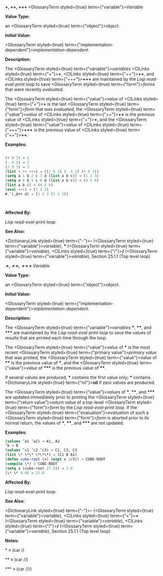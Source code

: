 **+, ++, +++** <GlossaryTerm styled={true} term={"variable"}><i>Variable</i></GlossaryTerm> 



**Value Type:** 



an <GlossaryTerm styled={true} term={"object"}><i>object</i></GlossaryTerm>. 



**Initial Value:** 



<GlossaryTerm styled={true} term={"implementation-dependent"}><i>implementation-dependent</i></GlossaryTerm>. 



**Description:** 



The <GlossaryTerm styled={true} term={"variable"}><i>variables</i></GlossaryTerm> <ClLinks styled={true} term={"+"}><b>+</b></ClLinks>, <ClLinks styled={true} term={"++"}><b>++</b></ClLinks>, and <ClLinks styled={true} term={"+++"}><b>+++</b></ClLinks> are maintained by the *Lisp read-eval-print loop* to save <GlossaryTerm styled={true} term={"form"}><i>forms</i></GlossaryTerm> that were recently *evaluated*. 



The <GlossaryTerm styled={true} term={"value"}><i>value</i></GlossaryTerm> of <ClLinks styled={true} term={"+"}><b>+</b></ClLinks> is the last <GlossaryTerm styled={true} term={"form"}><i>form</i></GlossaryTerm> that was *evaluated*, the <GlossaryTerm styled={true} term={"value"}><i>value</i></GlossaryTerm> of <ClLinks styled={true} term={"++"}><b>++</b></ClLinks> is the previous value of <ClLinks styled={true} term={"+"}><b>+</b></ClLinks>, and the <GlossaryTerm styled={true} term={"value"}><i>value</i></GlossaryTerm> of <ClLinks styled={true} term={"+++"}><b>+++</b></ClLinks> is the previous value of <ClLinks styled={true} term={"++"}><b>++</b></ClLinks>. 



**Examples:**
```lisp
 
(+ 0 1) → 1 
(- 4 2) → 2 
(/ 9 3) → 3 
(list + ++ +++) → ((/ 9 3) (- 4 2) (+ 0 1)) 
(setq a 1 b 2 c 3 d (list a b c)) → (1 2 3) 
(setq a 4 b 5 c 6 d (list a b c)) → (4 5 6) 
(list a b c) → (4 5 6) 
(eval +++) → (1 2 3) 
#.‘(,@++ d) → (1 2 3 (1 2 3)) 
 
 
```
**Affected By:** 



*Lisp read-eval-print loop*. 



**See Also:** 



<DictionaryLink styled={true} term={"-"}><b>-</b></DictionaryLink> (<GlossaryTerm styled={true} term={"variable"}><i>variable</i></GlossaryTerm>), **\*** (<GlossaryTerm styled={true} term={"variable"}><i>variable</i></GlossaryTerm>), <ClLinks styled={true} term={"/"}><b>/</b></ClLinks> (<GlossaryTerm styled={true} term={"variable"}><i>variable</i></GlossaryTerm>), Section 25.1.1 (Top level loop) 



*∗***,** *∗∗***,** *∗∗∗ Variable* 



**Value Type:** 



an <GlossaryTerm styled={true} term={"object"}><i>object</i></GlossaryTerm>. 



**Initial Value:** 



<GlossaryTerm styled={true} term={"implementation-dependent"}><i>implementation-dependent</i></GlossaryTerm>. 



**Description:** 



The <GlossaryTerm styled={true} term={"variable"}><i>variables</i></GlossaryTerm> **\***, **\*\***, and **\*\*\*** are maintained by the *Lisp read-eval-print loop* to save the values of results that are printed each time through the loop. 



The <GlossaryTerm styled={true} term={"value"}><i>value</i></GlossaryTerm> of **\*** is the most recent <GlossaryTerm styled={true} term={"primary value"}><i>primary value</i></GlossaryTerm> that was printed, the <GlossaryTerm styled={true} term={"value"}><i>value</i></GlossaryTerm> of **\*\*** is the previous value of **\***, and the <GlossaryTerm styled={true} term={"value"}><i>value</i></GlossaryTerm> of **\*\*\*** is the previous value of **\*\***. 



If several values are produced, **\*** contains the first value only; **\*** contains <DictionaryLink styled={true} term={"nil"}><b>nil</b></DictionaryLink> if zero values are produced. 



The <GlossaryTerm styled={true} term={"value"}><i>values</i></GlossaryTerm> of **\***, **\*\***, and **\*\*\*** are updated immediately prior to printing the <GlossaryTerm styled={true} term={"return value"}><i>return value</i></GlossaryTerm> of a top-level <GlossaryTerm styled={true} term={"form"}><i>form</i></GlossaryTerm> by the *Lisp read-eval-print loop*. If the <GlossaryTerm styled={true} term={"evaluation"}><i>evaluation</i></GlossaryTerm> of such a <GlossaryTerm styled={true} term={"form"}><i>form</i></GlossaryTerm> is aborted prior to its normal return, the values of **\***, **\*\***, and **\*\*\*** are not updated. 



**Examples:**
```lisp
(values ’a1 ’a2) → A1, A2 
’b → B 
(values ’c1 ’c2 ’c3) → C1, C2, C3 
(list \* \*\* \*\*\*) → (C1 B A1) 
(defun cube-root (x) (expt x 1/3)) → CUBE-ROOT 
(compile \*) → CUBE-ROOT 
(setq a (cube-root 27.0)) → 3.0 
(\* \* 9.0) → 27.0 
```
**Affected By:** 



*Lisp read-eval-print loop*. 







 



 



**See Also:** 



<DictionaryLink styled={true} term={"-"}><b>-</b></DictionaryLink> (<GlossaryTerm styled={true} term={"variable"}><i>variable</i></GlossaryTerm>), <ClLinks styled={true} term={"+"}><b>+</b></ClLinks> (<GlossaryTerm styled={true} term={"variable"}><i>variable</i></GlossaryTerm>), <ClLinks styled={true} term={"/"}><b>/</b></ClLinks> (<GlossaryTerm styled={true} term={"variable"}><i>variable</i></GlossaryTerm>), Section 25.1.1 (Top level loop) 



**Notes:** 



\* *≡* (car /) 



\*\* *≡* (car //) 



\*\*\* *≡* (car ///) 




